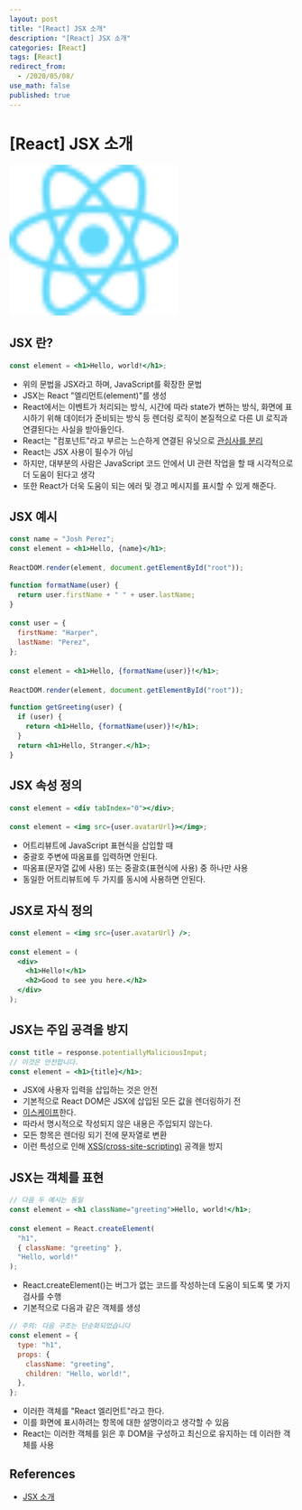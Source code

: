 ```yaml
---
layout: post
title: "[React] JSX 소개"
description: "[React] JSX 소개"
categories: [React]
tags: [React]
redirect_from:
  - /2020/05/08/
use_math: false
published: true
---
```


# [React] JSX 소개

<img src="/assets/images/posts/logos/react-logo.svg" width="300">

## JSX 란?

```jsx
const element = <h1>Hello, world!</h1>;
```

- 위의 문법을 JSX라고 하며, JavaScript를 확장한 문법
- JSX는 React "엘리먼트(element)"를 생성
- React에서는 이벤트가 처리되는 방식, 시간에 따라 state가 변하는 방식, 화면에 표시하기 위해 데이터가 준비되는 방식 등 렌더링 로직이 본질적으로 다른 UI 로직과 연결된다는 사실을 받아들인다.
- React는 "컴포넌트"라고 부르는 느슨하게 연결된 유닛으로 [관심사를 분리](https://en.wikipedia.org/wiki/Separation_of_concerns)
- React는 JSX 사용이 필수가 아님
- 하지만, 대부분의 사람은 JavaScript 코드 안에서 UI 관련 작업을 할 때 시각적으로 더 도움이 된다고 생각
- 또한 React가 더욱 도움이 되는 에러 및 경고 메시지를 표시할 수 있게 해준다.

## JSX 예시

```jsx
const name = "Josh Perez";
const element = <h1>Hello, {name}</h1>;

ReactDOM.render(element, document.getElementById("root"));
```

```jsx
function formatName(user) {
  return user.firstName + " " + user.lastName;
}

const user = {
  firstName: "Harper",
  lastName: "Perez",
};

const element = <h1>Hello, {formatName(user)}!</h1>;

ReactDOM.render(element, document.getElementById("root"));
```

```jsx
function getGreeting(user) {
  if (user) {
    return <h1>Hello, {formatName(user)}!</h1>;
  }
  return <h1>Hello, Stranger.</h1>;
}
```

## JSX 속성 정의

```jsx
const element = <div tabIndex="0"></div>;

const element = <img src={user.avatarUrl}></img>;
```

- 어트리뷰트에 JavaScript 표현식을 삽입할 때
- 중괄호 주변에 따옴표를 입력하면 안된다.
- 따옴표(문자열 값에 사용) 또는 중괄호(표현식에 사용) 중 하나만 사용
- 동일한 어트리뷰트에 두 가지를 동시에 사용하면 안된다.

## JSX로 자식 정의

```jsx
const element = <img src={user.avatarUrl} />;

const element = (
  <div>
    <h1>Hello!</h1>
    <h2>Good to see you here.</h2>
  </div>
);
```

## JSX는 주입 공격을 방지

```jsx
const title = response.potentiallyMaliciousInput;
// 이것은 안전합니다.
const element = <h1>{title}</h1>;
```

- JSX에 사용자 입력을 삽입하는 것은 안전
- 기본적으로 React DOM은 JSX에 삽입된 모든 값을 렌더링하기 전
- [이스케이프](https://stackoverflow.com/questions/7381974/which-characters-need-to-be-escaped-in-html)한다.
- 따라서 명시적으로 작성되지 않은 내용은 주입되지 않는다.
- 모든 항목은 렌더링 되기 전에 문자열로 변환
- 이런 특성으로 인해 [XSS(cross-site-scripting)](https://ko.wikipedia.org/wiki/%EC%82%AC%EC%9D%B4%ED%8A%B8_%EA%B0%84_%EC%8A%A4%ED%81%AC%EB%A6%BD%ED%8C%85) 공격을 방지

## JSX는 객체를 표현

```jsx
// 다음 두 예시는 동일
const element = <h1 className="greeting">Hello, world!</h1>;

const element = React.createElement(
  "h1",
  { className: "greeting" },
  "Hello, world!"
);
```

- React.createElement()는 버그가 없는 코드를 작성하는데 도움이 되도록 몇 가지 검사를 수행
- 기본적으로 다음과 같은 객체를 생성

```jsx
// 주의: 다음 구조는 단순화되었습니다
const element = {
  type: "h1",
  props: {
    className: "greeting",
    children: "Hello, world!",
  },
};
```

- 이러한 객체를 "React 엘리먼트"라고 한다.
- 이를 화면에 표시하려는 항목에 대한 설명이라고 생각할 수 있음
- React는 이러한 객체를 읽은 후 DOM을 구성하고 최신으로 유지하는 데 이러한 객체를 사용

## References

- [JSX 소개](https://ko.reactjs.org/docs/introducing-jsx.html)
